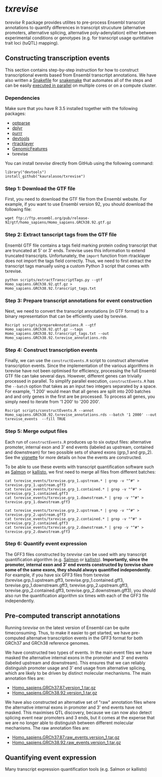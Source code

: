 # _txrevise_
_txrevise_ R package provides utilites to pre-process Ensembl transcript annotations to quantify differences in transcript strucuture (alternative promoters, alternative splicing, alternative poly-adenylation) either between experimental conditions or genotypes (e.g. for transcript usage quntitative trait loci (tuQTL) mapping). 

## Constructing transcription events
This section contains step-by-step instruction for how to construct transcriptional events based from Ensembl transcrtipt annotations. We have also written a [Snakefile](https://github.com/kauralasoo/txrevise/blob/master/scripts/Snakefile) for [snakemake](http://snakemake.readthedocs.io/en/stable/) that automates all of the steps and can be easily [executed in parallel](http://snakemake.readthedocs.io/en/latest/executable.html) on multiple cores or on a compute cluster. 

### Dependencies
Make sure that you have R 3.5 installed together with the following packages:

 - [optparse](https://cran.r-project.org/package=optparse)
 - [dplyr](https://cran.r-project.org/package=dplyr)
 - [purrr](https://cran.r-project.org/package=purrr)
 - [devtools](https://cran.r-project.org/package=devtools)
 - [rtracklayer](https://bioconductor.org/packages/rtracklayer/)
 - [GenomicFeatures](https://bioconductor.org/packages/GenomicFeatures/)
 - txrevise

You can install _txrevise_ directly from GitHub using the following command:

	library("devtools")
	install_github("kauralasoo/txrevise")

### Step 1: Download the GTF file
First, you need to download the GTF file from the Ensembl website. For example, if you want to use Ensembl version 92, you should download the following file:

	wget ftp://ftp.ensembl.org/pub/release-92/gtf/homo_sapiens/Homo_sapiens.GRCh38.92.gtf.gz

### Step 2: Extract tanscript tags from the GTF file
Ensembl GTF file contains a tags field marking protein coding transcript that are truncated at 5' or 3' ends. Txrevise uses this information to extend truncated transcripts. Unfortunately, the `import` function from rtracklayer does not import the tags field correctly. Thus, we need to first extract the transcript tags manually using a custom Python 3 script that comes with txrevise.

	python scripts/extractTranscriptTags.py --gtf Homo_sapiens.GRCh38.92.gtf.gz > Homo_sapiens.GRCh38.92.transcript_tags.txt

### Step 3: Prepare transcript annotations for event construction
Next, we need to convert the transcript annotations (in GTF format) to a binary representation that can be efficiently used by txrevise.

	Rscript scripts/prepareAnnotations.R --gtf Homo_sapiens.GRCh38.92.gtf.gz --tags Homo_sapiens.GRCh38.92.transcript_tags.txt --out Homo_sapiens.GRCh38.92.txrevise_annotations.rds

### Step 4: Construct transcription events
Finally, we can use the `constructEvents.R` script to construct alternative transcription events. Since the implementation of the various algorithms in txrevise have not been optimised for efficiency, processing the full Ensembl GTF file can take several days. However, different genes can trivially processed in parallel. To simplify parallel execution, `constructEvents.R` has the `--batch` option that takes as an input two integers separated by a space. For example, '1 200' would mean that all genes are split into 200 batches and and only genes in the first are be processed. To process all genes, you simply need to iterate from '1 200' to '200 200'. 
	
	Rscript scripts/constructEvents.R --annot Homo_sapiens.GRCh38.92.txrevise_annotations.rds --batch '1 2000' --out txrevise_events  --fill TRUE

### Step 5: Merge output files
Each run of `constructEvents.R` produces up to six output files: alternative promoter, internal exon and 3' end events (labeled as upstream, contained and downstream) for two possible sets of shared exons (grp_1 and grp_2). See the [vignette](http://htmlpreview.github.io/?https://github.com/kauralasoo/txrevise/blob/master/inst/doc/construct_events.html) for more details on how the events are constructed.

To be able to use these events with transcript quantification software such as [Salmon](http://salmon.readthedocs.io/en/latest/) or [kallisto](https://pachterlab.github.io/kallisto/), we first need to merge all files from different batches:

	cat txrevise_events/txrevise.grp_1.upstream.* | grep -v "^#" > txrevise.grp_1.upstream.gff3
	cat txrevise_events/txrevise.grp_1.contained.* | grep -v "^#" > txrevise.grp_1.contained.gff3
	cat txrevise_events/txrevise.grp_1.downstream.* | grep -v "^#" > txrevise.grp_1.downstream.gff3
	
	cat txrevise_events/txrevise.grp_2.upstream.* | grep -v "^#" > txrevise.grp_2.upstream.gff3
	cat txrevise_events/txrevise.grp_2.contained.* | grep -v "^#" > txrevise.grp_2.contained.gff3
	cat txrevise_events/txrevise.grp_2.downstream.* | grep -v "^#" > txrevise.grp_2.downstream.gff3

### Step 6: Quantify event expression
The GFF3 files constructed by _txrevise_ can be used with any transcript quantification algorithm (e.g. [Salmon](http://salmon.readthedocs.io/en/latest/) or [kallisto](https://pachterlab.github.io/kallisto/)). **Importantly, since the promoter, internal exon and 3' end events constructed by txrevise share some of the same exons, they should always quantified independently**. For example, if you have six GFF3 files from txrevise (txrevise.grp_1.upstream.gff3, txrevise.grp_1.contained.gff3, txrevise.grp_1.downstream.gff3, txrevise.grp_2.upstream.gff3, txrevise.grp_2.contained.gff3, txrevise.grp_2.downstream.gff3), you should also run the quantification algorithm six times with each of the GFF3 file independently.

## Pre-computed transcript annotations
Running _txrevise_ on the latest version of Ensembl can be quite timeconsuming. Thus, to make it easier to get started, we have pre-computed alternatve transcription events in the GFF3 format for both GRCh37 and GRCh38 reference genomes.

We have constructed two types of events. In the main event files we have masked the alternative internal exons in the promoter and 3' end events (labeled upstream and downstream). This ensures that we can reliably distinguish promoter usage and 3' end usage from alternative splicing, which are likely to be driven by distinct molecular mechanisms. The main annotation files are:

-   [Homo_sapiens.GRCh37.87.version_1.tar.gz](https://zenodo.org/record/1302499/files/Homo_sapiens.GRCh37.87.version_1.tar.gz)
-   [Homo_sapiens.GRCh38.92.version_1.tar.gz](https://zenodo.org/record/1302499/files/Homo_sapiens.GRCh38.92.version_1.tar.gz)

We have also constructed an alternative set of "raw" annotation files where the alternative internal exons in promoter and 3' end events have not masked. This maximises QTL discovery, because we can now also detect splicing event near promoters and 3 ends, but it comes at the expense that we are no longer able to distinguish between different molecular mechanisms. The raw annotation files are:

-   [Homo_sapiens.GRCh37.87.raw_events.version_1.tar.gz](https://zenodo.org/record/1302499/files/Homo_sapiens.GRCh37.87.raw_events.version_1.tar.gz)
-   [Homo_sapiens.GRCh38.92.raw_events.version_1.tar.gz](https://zenodo.org/record/1302499/files/Homo_sapiens.GRCh38.92.raw_events.version_1.tar.gz)

## Quantifying event expression
Many transcript expression quantification tools (e.g. Salmon or kallisto) 
<!--stackedit_data:
eyJoaXN0b3J5IjpbMTA3MzIxNTcwNyw4ODMwNzMzMTgsLTU3Mz
Q4ODE3OCwxNjU2NTA0NTAzLDExMjYwMDY4NjUsMjAwMTkxNTUw
NSwxNDI5Nzg5OTcyLDE1NTQ2MjkyMjEsMTY0MTkzNjM5OSw3NT
YyNTA3MCwtMTM1NDIyNDUwLC0xNDA3MTI3NzE1LDE2NTMzMTkz
NjUsLTE2NTUwNDA0MzgsLTg4NDIzODYzMywtMjAwMzQwNTYzOS
wxNTA4MTk1ODM1XX0=
-->
